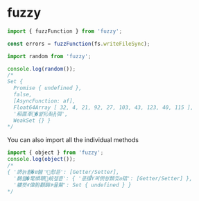 # fuzzy

```javascript
import { fuzzFunction } from 'fuzzy';

const errors = fuzzFunction(fs.writeFileSync);
```

```javascript
import random from 'fuzzy';

console.log(random());
/*
Set {
  Promise { undefined },
  false,
  [AsyncFunction: af],
  Float64Array [ 32, 4, 21, 92, 27, 103, 43, 123, 40, 115 ],
  '蔛匫㪯�쌽抋㕗ᾒ弭',
  WeakSet {} }
*/
```

You can also import all the individual methods
```javascript
import { object } from 'fuzzy';
console.log(object());
/*
{ '䛺늙휠�ꇆ䣽ㄱ慰뜐': [Getter/Setter],
  '鷭랦�㲠幘聩䖾젶쁟': { '콨撐Ὗ쩌㒌쑁顠낓ꞛ䃔': [Getter/Setter] },
  '軁뢧ꉷ偉胕顴䩈ꐃ뮲鯬': Set { undefined } }
*/
```
